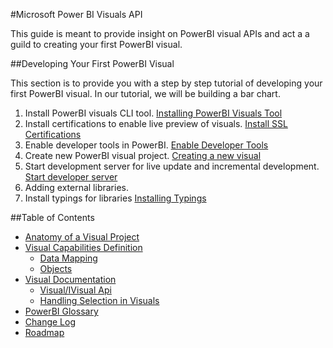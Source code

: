 #Microsoft Power BI Visuals API

This guide is meant to provide insight on PowerBI visual APIs and act a a guild to creating your first PowerBI visual.
 
##Developing Your First PowerBI Visual
 
This section is to provide you with a step by step tutorial of developing your first PowerBI visual. In our tutorial, we will be building a bar chart.

1. Install PowerBI visuals CLI tool. [Installing PowerBI Visuals Tool](tools/README.md#installation)
2. Install certifications to enable live preview of visuals. [Install SSL Certifications](tools/README.md#server-certificate-setup)
3. Enable developer tools in PowerBI. [Enable Developer Tools](tools/README.md#enable-developer-visual)
4. Create new PowerBI visual project. [Creating a new visual](tools/usage.md#creating-a-new-visual)
5. Start development server for live update and incremental development. [Start developer server](tools/usage.md#testing-your-visual-in-powerbi)
6. Adding external libraries. []()
7. Install typings for libraries [Installing Typings](Tutorial/Typings.md)

##Table of Contents

* [Anatomy of a Visual Project](VisualProject.md)
* [Visual Capabilities Definition](Capabilities/Capabilities.md)
    * [Data Mapping](Capabilities/DataViewMappings.md)
    * [Objects](Capabilities/Objects.md)
* [Visual Documentation](Visual/Visual.md)
    * [Visual/IVisual Api](Visual/IVisualApi.md)
    * [Handling Selection in Visuals](Visual/Selection.md)
* [PowerBI Glossary](Glossary.md)
* [Change Log](ChangeLog.md)
* [Roadmap](Roadmap/README.md)
